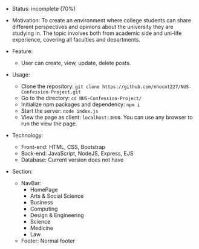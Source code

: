 - Status: incomplete (70%)

- Motivation: To create an environment where college students can share different perspectives and opinions about the university they are studying in. The topic involves both from academic side and uni-life experience, covering all faculties and departments.

- Feature:
    - User can create, view, update, delete posts.

- Usage:
    - Clone the repository: `git clone https://github.com/nhocmt227/NUS-Confession-Project.git`
    - Go to the directory: `cd NUS-Confession-Project/`
    - Initialize npm packages and dependency: `npm i`
    - Start the server: `node index.js`
    - View the page as client: `localhost:3000`. You can use any browser to run the view the page.

- Technology:
    - Front-end: HTML, CSS,  Bootstrap
    - Back-end: JavaScript, NodeJS, Express, EJS
    - Database: Current version does not have
 
- Section:
    - NavBar:
        - HomePage
        - Arts & Social Science
        - Business
        - Computing
        - Design & Engineering
        - Science
        - Medicine
        - Law
    - Footer: Normal footer

